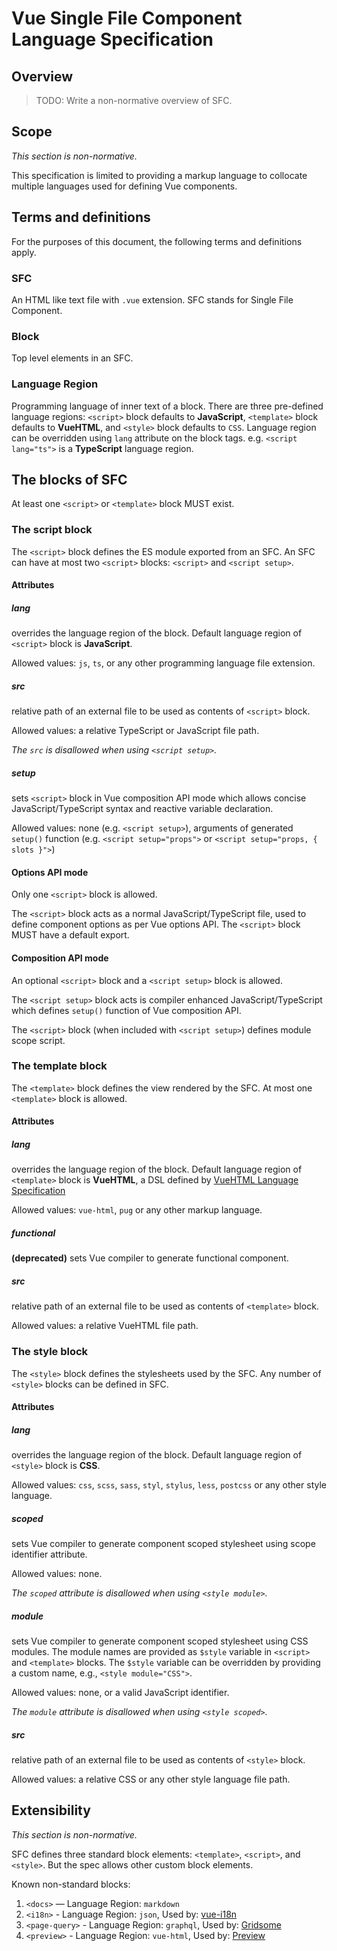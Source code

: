 # Vue Single File Component Language Specification

## Overview

> TODO: Write a non-normative overview of SFC.

## Scope

_This section is non-normative._

This specification is limited to providing a markup language to collocate multiple languages used for defining Vue components.

## Terms and definitions

For the purposes of this document, the following terms and definitions apply.

### SFC

An HTML like text file with `.vue` extension. SFC stands for Single File Component.

### Block

Top level elements in an SFC.

### Language Region

Programming language of inner text of a block. There are three pre-defined language regions: `<script>` block defaults to **JavaScript**, `<template>` block defaults to **VueHTML**, and `<style>` block defaults to `CSS`. Language region can be overridden using `lang` attribute on the block tags. e.g. `<script lang="ts">` is a **TypeScript** language region.

## The blocks of SFC

At least one `<script>` or `<template>` block MUST exist.

### The script block

The `<script>` block defines the ES module exported from an SFC. An SFC can have at most two `<script>` blocks: `<script>` and `<script setup>`.

#### Attributes

##### lang

overrides the language region of the block. Default language region of `<script>` block is **JavaScript**. 

Allowed values: `js`, `ts`, or any other programming language file extension.
##### src

relative path of an external file to be used as contents of `<script>` block.

Allowed values: a relative TypeScript or JavaScript file path. 

_The `src` is disallowed when using `<script setup>`._

##### setup

sets `<script>` block in Vue composition API mode which allows concise JavaScript/TypeScript syntax and reactive variable declaration.
            
Allowed values: none (e.g. `<script setup>`), arguments of generated `setup()` function (e.g. `<script setup="props">` or `<script setup="props, { slots }">`)

#### Options API mode

Only one `<script>` block is allowed. 

The `<script>` block acts as a normal JavaScript/TypeScript file, used to define component options as per Vue options API. The `<script>` block MUST have a default export.

#### Composition API mode

An optional `<script>` block and a `<script setup>` block is allowed. 

The `<script setup>` block acts is compiler enhanced JavaScript/TypeScript which defines `setup()` function of Vue composition API.

The `<script>` block (when included with `<script setup>`) defines module scope script.

### The template block

The `<template>` block defines the view rendered by the SFC. At most one `<template>` block is allowed.

#### Attributes

##### lang

overrides the language region of the block. Default language region of `<template>` block is **VueHTML**, a DSL defined by [VueHTML Language Specification](#file-vue-html-md)

Allowed values: `vue-html`, `pug` or any other markup language.

##### functional

**(deprecated)** sets Vue compiler to generate functional component.

##### src

relative path of an external file to be used as contents of `<template>` block.

Allowed values: a relative VueHTML file path. 

### The style block

The `<style>` block defines the stylesheets used by the SFC. Any number of `<style>` blocks can be defined in SFC.

#### Attributes

##### lang

overrides the language region of the block. Default language region of `<style>` block is **CSS**.

Allowed values: `css`, `scss`, `sass`, `styl`, `stylus`, `less`, `postcss` or any other style language.

##### scoped

sets Vue compiler to generate component scoped stylesheet using scope identifier attribute.

Allowed values: none.

_The `scoped` attribute is disallowed when using `<style module>`._

##### module

sets Vue compiler to generate component scoped stylesheet using CSS modules. The module names are provided as `$style` variable in `<script>` and `<template>` blocks. The `$style` variable can be overridden by providing a custom name, e.g., `<style module="CSS">`.

Allowed values: none, or a valid JavaScript identifier.

_The `module` attribute is disallowed when using `<style scoped>`._

##### src

relative path of an external file to be used as contents of `<style>` block.

Allowed values: a relative CSS or any other style language file path. 

## Extensibility

_This section is non-normative._

SFC defines three standard block elements: `<template>`, `<script>`, and `<style>`. But the spec allows other custom block elements.

Known non-standard blocks:

1. `<docs>` — Language Region: `markdown`
1. `<i18n>` - Language Region: `json`, Used by: [vue-i18n](https://kazupon.github.io/vue-i18n)
1. `<page-query>` - Language Region: `graphql`, Used by: [Gridsome](https://gridsome.org/docs/querying-data)
1. `<preview>` - Language Region: `vue-html`, Used by: [Preview](https://github.com/znck/preview)
